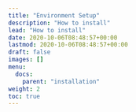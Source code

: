 ```yaml
---
title: "Environment Setup"
description: "How to install"
lead: "How to install"
date: 2020-10-06T08:48:57+00:00
lastmod: 2020-10-06T08:48:57+00:00
draft: false
images: []
menu:
  docs:
    parent: "installation"
weight: 2
toc: true
---
```


